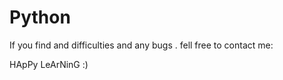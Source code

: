 # Python

If you find and difficulties and any bugs . fell free to contact me: 

HApPy LeArNinG  :)
